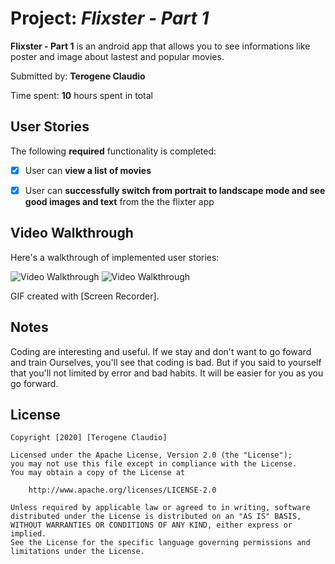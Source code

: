# Project: *Flixster - Part 1*

**Flixster - Part 1** is an android app that allows you to see informations like poster and image about lastest and popular movies.

Submitted by: **Terogene Claudio**

Time spent: **10** hours spent in total

## User Stories

The following **required** functionality is completed:

* [x] User can **view a list of movies**
* [x] User can **successfully switch from portrait to landscape mode and see good images and text** from the the flixter app


## Video Walkthrough

Here's a walkthrough of implemented user stories:

<img src='Portrait_Walkthrough.gif' title='Video Walkthrough' width='' alt='Video Walkthrough' />                                       <img src='Landscap_Walkthrougn.gif' title='Video Walkthrough' width='' alt='Video Walkthrough' />


GIF created with [Screen Recorder].

## Notes
Coding are interesting and useful. If we stay and don't want to go foward and train Ourselves, you'll see that coding is bad. But if you
said to yourself that you'll not limited by error and bad habits. It will be easier for you as you go forward.
## License

    Copyright [2020] [Terogene Claudio]

    Licensed under the Apache License, Version 2.0 (the "License");
    you may not use this file except in compliance with the License.
    You may obtain a copy of the License at

        http://www.apache.org/licenses/LICENSE-2.0

    Unless required by applicable law or agreed to in writing, software
    distributed under the License is distributed on an "AS IS" BASIS,
    WITHOUT WARRANTIES OR CONDITIONS OF ANY KIND, either express or implied.
    See the License for the specific language governing permissions and
    limitations under the License.
